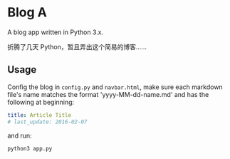 # Blog A

A blog app written in Python 3.x.

折腾了几天 Python，暂且弄出这个简易的博客……

## Usage

Config the blog in `config.py` and `navbar.html`, make sure each markdown file's name matches the format 'yyyy-MM-dd-name.md' and has the following at beginning:

```yaml
title: Article Title
# last_update: 2016-02-07
```

and run:

```py
python3 app.py
```
